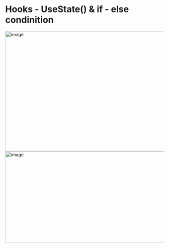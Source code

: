 # Hooks - UseState() & if - else condinition

<img width="835" height="383" alt="image" src="https://github.com/user-attachments/assets/a4eacf6d-3e24-4327-8a80-1f27994a93dc" />

<img width="681" height="291" alt="image" src="https://github.com/user-attachments/assets/d4e98ba5-0b7a-4322-bc2e-0806c099be3a" />



